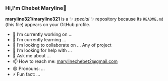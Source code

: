 ### Hi,I'm Chebet Maryline👋


**maryline321/maryline321** is a ✨ _special_ ✨ repository because its `README.md` (this file) appears on your GitHub profile.



- 🔭 I’m currently working on ...
- 🌱 I’m currently learning ...
- 👯 I’m looking to collaborate on ... Any of project
- 🤔 I’m looking for help with ...
- 💬 Ask me about ...
- 📫 How to reach me: marylinechebet2@gmail.com
- 😄 Pronouns: ...
- ⚡ Fun fact: ...

